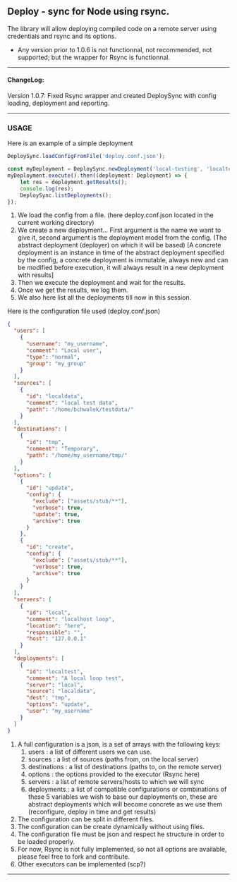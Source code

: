 ## Deploy - sync for Node using rsync.

The library will allow deploying compiled code on a remote server using credentials and rsync and its options.

* Any version prior to 1.0.6 is not functionnal, not recommended, not supported; but the wrapper for Rsync is
  functionnal.

---

#### ChangeLog:

Version 1.0.7: Fixed Rsync wrapper and created DeploySync with config loading, deployment and reporting.

---

### USAGE

Here is an example of a simple deployment 
```ts
DeploySync.loadConfigFromFile('deploy.conf.json');

const myDeployment = DeploySync.newDeployment('local-testing', 'localtest');
myDeployment.execute().then((deployment: Deployment) => {
    let res = deployment.getResults();
    console.log(res);
    DeploySync.listDeployments();
});
```

1. We load the config from a file. (here deploy.conf.json located in the current working directory)
2. We create a new deployment... First argument is the name we want to give it, second argument is the deployment model from the config. (The abstract deployment (deployer) on which it will be based) [A concrete deployment is an instance in time of the abstract deployment specified by the config, a concrete deployment is immutable, always new and can be modified before execution, it will always result in a new deployment with results]
3. Then we execute the deployment and wait for the results.
4. Once we get the results, we log them.
5. We also here list all the deployments till now in this session.

Here is the configuration file used (deploy.conf.json)
```json
{
  "users": [
    {
      "username": "my_username",
      "comment": "Local user",
      "type": "normal",
      "group": "my_group"
    }
  ],
  "sources": [
    {
      "id": "localdata",
      "comment": "local test data",
      "path": "/home/bchwalek/testdata/"
    }
  ],
  "destinations": [
    {
      "id": "tmp",
      "comment": "Temporary",
      "path": "/home/my_username/tmp/"
    }
  ],
  "options": [
    {
      "id": "update",
      "config": {
        "exclude": ["assets/stub/**"],
        "verbose": true,
        "update": true,
        "archive": true
      }
    },
    {
      "id": "create",
      "config": {
        "exclude": ["assets/stub/**"],
        "verbose": true,
        "archive": true
      }
    }
  ],
  "servers": [
    {
      "id": "local",
      "comment": "localhost loop",
      "location": "here",
      "responsible": "",
      "host": "127.0.0.1"
    }
  ],
  "deployments": [
    {
      "id": "localtest",
      "comment": "A local loop test",
      "server": "local",
      "source": "localdata",
      "dest": "tmp",
      "options": "update",
      "user": "my_username"
    }
  ]
}

```
1. A full configuration is a json, is a set of arrays with the following keys:
   1. users : a list of different users we can use.
   2. sources : a list of sources (paths from, on the local server)
   3. destinations : a list of destinations (paths to, on the remote server)
   4. options : the options provided to the executor (Rsync here)
   5. servers : a list of remote servers/hosts to which we will sync
   6. deployments : a list of compatible configurations or combinations of these 5 variables we wish to base our deployments on, these are abstract deployments which will become concrete as we use them (reconfigure, deploy in time and get results)
2. The configuration can be split in different files.
3. The configuration can be create dynamically without using files.
4. The configuration file must be json and respect he structure in order to be loaded properly.
5. For now, Rsync is not fully implemented, so not all options are available, please feel free to fork and contribute.
6. Other executors can be implemented (scp?)

---



